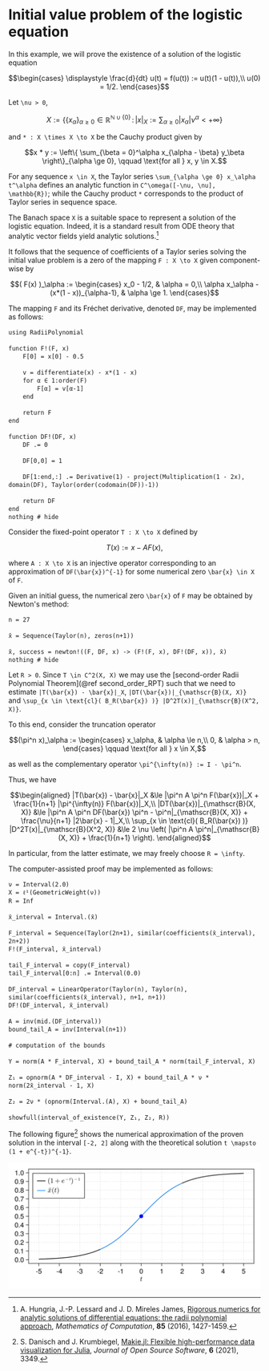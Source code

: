 # Initial value problem of the logistic equation

In this example, we will prove the existence of a solution of the logistic equation

```math
\begin{cases}
\displaystyle \frac{d}{dt} u(t) = f(u(t)) := u(t)(1 - u(t)),\\
u(0) = 1/2.
\end{cases}
```

Let ``\nu > 0``,

```math
X := \left\{ \{ x_\alpha \}_{\alpha \ge 0} \in \mathbb{R}^{\mathbb{N} \cup \{0\}} \, : \, | x |_X := \sum_{\alpha \ge 0} |x_\alpha| \nu^\alpha < +\infty \right\}
```

and ``* : X \times X \to X`` be the Cauchy product given by

```math
x * y := \left\{ \sum_{\beta = 0}^\alpha x_{\alpha - \beta} y_\beta \right\}_{\alpha \ge 0}, \qquad \text{for all } x, y \in X.
```

For any sequence ``x \in X``, the Taylor series ``\sum_{\alpha \ge 0} x_\alpha t^\alpha`` defines an analytic function in ``C^\omega([-\nu, \nu], \mathbb{R})``; while the Cauchy product ``*`` corresponds to the product of Taylor series in sequence space.

The Banach space ``X`` is a suitable space to represent a solution of the logistic equation. Indeed, it is a standard result from ODE theory that analytic vector fields yield analytic solutions.[^1]

[^1]: A. Hungria, J.-P. Lessard and J. D. Mireles James, [Rigorous numerics for analytic solutions of differential equations: the radii polynomial approach](https://doi.org/10.1090/mcom/3046), *Mathematics of Computation*, **85** (2016), 1427-1459.

It follows that the sequence of coefficients of a Taylor series solving the initial value problem is a zero of the mapping ``F : X \to X`` given component-wise by

```math
( F(x) )_\alpha :=
\begin{cases}
x_0 - 1/2, & \alpha = 0,\\
\alpha x_\alpha - (x*(1 - x))_{\alpha-1}, & \alpha \ge 1.
\end{cases}
```

The mapping ``F`` and its Fréchet derivative, denoted ``DF``, may be implemented as follows:

```@example logistic_ivp
using RadiiPolynomial

function F!(F, x)
    F[0] = x[0] - 0.5

    v = differentiate(x) - x*(1 - x)
    for α ∈ 1:order(F)
        F[α] = v[α-1]
    end

    return F
end

function DF!(DF, x)
    DF .= 0

    DF[0,0] = 1

    DF[1:end,:] .= Derivative(1) - project(Multiplication(1 - 2x), domain(DF), Taylor(order(codomain(DF))-1))

    return DF
end
nothing # hide
```

Consider the fixed-point operator ``T : X \to X`` defined by

```math
T(x) := x - A F(x),
```

where ``A : X \to X`` is an injective operator corresponding to an approximation of ``DF(\bar{x})^{-1}`` for some numerical zero ``\bar{x} \in X`` of ``F``.

Given an initial guess, the numerical zero ``\bar{x}`` of ``F`` may be obtained by Newton's method:

```@example logistic_ivp
n = 27

x̄ = Sequence(Taylor(n), zeros(n+1))

x̄, success = newton!((F, DF, x) -> (F!(F, x), DF!(DF, x)), x̄)
nothing # hide
```

Let ``R > 0``. Since ``T \in C^2(X, X)`` we may use the [second-order Radii Polynomial Theorem](@ref second_order_RPT) such that we need to estimate ``|T(\bar{x}) - \bar{x}|_X``, ``|DT(\bar{x})|_{\mathscr{B}(X, X)}`` and ``\sup_{x \in \text{cl}( B_R(\bar{x}) )} |D^2T(x)|_{\mathscr{B}(X^2, X)}``.

To this end, consider the truncation operator

```math
(\pi^n x)_\alpha :=
\begin{cases} x_\alpha, & \alpha \le n,\\
0, & \alpha > n,
\end{cases} \qquad \text{for all } x \in X,
```

as well as the complementary operator ``\pi^{\infty(n)} := I - \pi^n``.

Thus, we have

```math
\begin{aligned}
|T(\bar{x}) - \bar{x}|_X &\le |\pi^n A \pi^n F(\bar{x})|_X + \frac{1}{n+1} |\pi^{\infty(n)} F(\bar{x})|_X,\\
|DT(\bar{x})|_{\mathscr{B}(X, X)} &\le |\pi^n A \pi^n DF(\bar{x}) \pi^n - \pi^n|_{\mathscr{B}(X, X)} + \frac{\nu}{n+1} |2\bar{x} - 1|_X,\\
\sup_{x \in \text{cl}( B_R(\bar{x}) )} |D^2T(x)|_{\mathscr{B}(X^2, X)} &\le 2 \nu \left( |\pi^n A \pi^n|_{\mathscr{B}(X, X)} + \frac{1}{n+1} \right).
\end{aligned}
```

In particular, from the latter estimate, we may freely choose ``R = \infty``.

The computer-assisted proof may be implemented as follows:

```@example logistic_ivp
ν = Interval(2.0)
X = ℓ¹(GeometricWeight(ν))
R = Inf

x̄_interval = Interval.(x̄)

F_interval = Sequence(Taylor(2n+1), similar(coefficients(x̄_interval), 2n+2))
F!(F_interval, x̄_interval)

tail_F_interval = copy(F_interval)
tail_F_interval[0:n] .= Interval(0.0)

DF_interval = LinearOperator(Taylor(n), Taylor(n), similar(coefficients(x̄_interval), n+1, n+1))
DF!(DF_interval, x̄_interval)

A = inv(mid.(DF_interval))
bound_tail_A = inv(Interval(n+1))

# computation of the bounds

Y = norm(A * F_interval, X) + bound_tail_A * norm(tail_F_interval, X)

Z₁ = opnorm(A * DF_interval - I, X) + bound_tail_A * ν * norm(2x̄_interval - 1, X)

Z₂ = 2ν * (opnorm(Interval.(A), X) + bound_tail_A)

showfull(interval_of_existence(Y, Z₁, Z₂, R))
```

The following figure[^2] shows the numerical approximation of the proven solution in the interval ``[-2, 2]`` along with the theoretical solution ``t \mapsto (1 + e^{-t})^{-1}``.

[^2]: S. Danisch and J. Krumbiegel, [Makie.jl: Flexible high-performance data visualization for Julia](https://doi.org/10.21105/joss.03349), *Journal of Open Source Software*, **6** (2021), 3349.

![](logistic_ivp.svg)
